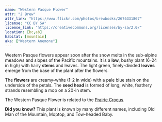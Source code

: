 ```yaml
---
name: "Western Pasque Flower"
attr: "J Brew"
attr_link: "https://www.flickr.com/photos/brewbooks/2676331867"
license: "CC BY SA"
license_link: "https://creativecommons.org/licenses/by-sa/2.0/"
location: [bc,ab]
habitat: [mountain]
aka: ["Western Anemone"]
---
```

Western Pasque flowers appear soon after the snow melts in the sub-alpine meadows and slopes of the Pacific mountains. It is a **low**, bushy plant (6-24 in high) with hairy **stems** and leaves. The light green, finely-divided **leaves** emerge from the base of the plant after the flowers.

The **flowers** are creamy-white (1-2 in wide) with a pale blue stain on the underside of the petals. The **seed head** is formed of long, white, feathery strands resembling a mop on a 20-in stem.

The Western Pasque Flower is related to the [Prairie Crocus](/plants/pracrocus/).

**Did you know?** This plant is known by many different names, including Old Man of the Mountain, Moptop, and Tow-headed Baby.
